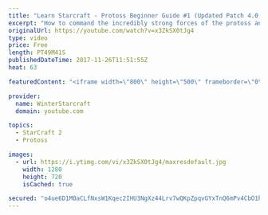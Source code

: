 ```yaml
---
title: "Learn Starcraft - Protoss Beginner Guide #1 (Updated Patch 4.0 FREE TO PLAY)"
excerpt: "How to command the incredibly strong forces of the protoss and cover weaknesses against the other inferior races. Updated for patch 4.0! This guide is not intended for COMPLETELY new players, but those who have played several games/campaign missions and grasp the very basics."
originalUrl: https://youtube.com/watch?v=x3ZkSX0tJg4
type: video
price: Free
length: PT49M41S
publishedDateTime: 2017-11-26T11:51:55Z
heat: 63

featuredContent: "<iframe width=\"800\" height=\"500\" frameborder=\"0\" src=\"https://www.youtube.com/embed/x3ZkSX0tJg4\" allow=\"accelerometer; autoplay; encrypted-media; gyroscope; picture-in-picture\" allowfullscreen></iframe>"

provider:
  name: WinterStarcraft
  domain: youtube.com

topics:
  - StarCraft 2
  - Protoss

images:
  - url: https://i.ytimg.com/vi/x3ZkSX0tJg4/maxresdefault.jpg
    width: 1280
    height: 720
    isCached: true

secured: "o4ue6D1M0aCLfNxsW1Kqec2IHU3NgXz44Lrv7wQKpZpqvGYxTnQ6mPv4CbO1hVb4JewU9Sz+2QtfWE8mGoS1WmIwzuU5Bq/qf+xurpeBRvfu4K4/WpelC+uaFjRWos97em9rrAhPRFTXW2ZY7d+5/r7bgW3hLHWuKWz2BJtJWmdvR87OTBMaBBpiCl4ehFb82oEj1hhfZiyffNvQI9nel1BFFi24bOLSTsLGh/9kyfhvdgg9NyWDHHOj+B5KZ7FUChR2f7fK8fOE94HljcPxCH/X/VCND4w722KzaSUia7zURUh8A0pstwPfUl3LNfOt9gMFv36LAT5Ep8XJ69VVS6h2Pue+jjcDc5/Jw+goqzIScGgSiU+HPFpwU9io/i19wQLNFrbpLG7FB4klYf0pwQ6Q9Ohy5zXbIX3HL8SKds2pQZ+QNCS8jSeNzCy+cjoR;axWqoJvs6qMM2/CVrSpz/w=="
---
```


